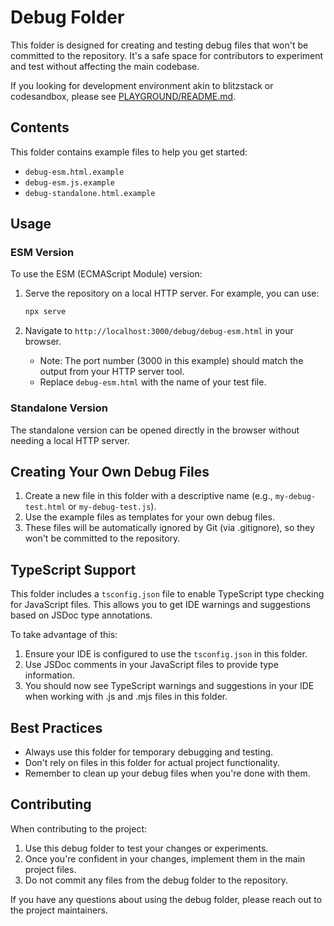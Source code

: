 # Debug Folder

This folder is designed for creating and testing debug files that won't be
committed to the repository. It's a safe space for contributors to experiment
and test without affecting the main codebase.

If you looking for development environment akin to blitzstack or codesandbox, please
see [PLAYGROUND/README.md](./PLAYGROUND).

## Contents

This folder contains example files to help you get started:

- `debug-esm.html.example`
- `debug-esm.js.example`
- `debug-standalone.html.example`

## Usage

### ESM Version

To use the ESM (ECMAScript Module) version:

1. Serve the repository on a local HTTP server. For example, you can use:

   ```bash
   npx serve
   ```

2. Navigate to `http://localhost:3000/debug/debug-esm.html` in your browser.
   - Note: The port number (3000 in this example) should match the output from
     your HTTP server tool.
   - Replace `debug-esm.html` with the name of your test file.

### Standalone Version

The standalone version can be opened directly in the browser without needing a
local HTTP server.

## Creating Your Own Debug Files

1. Create a new file in this folder with a descriptive name (e.g.,
   `my-debug-test.html` or `my-debug-test.js`).
2. Use the example files as templates for your own debug files.
3. These files will be automatically ignored by Git (via .gitignore), so they
   won't be committed to the repository.

## TypeScript Support

This folder includes a `tsconfig.json` file to enable TypeScript type checking for JavaScript files. This allows you to get IDE warnings and suggestions based on JSDoc type annotations.

To take advantage of this:

1. Ensure your IDE is configured to use the `tsconfig.json` in this folder.
2. Use JSDoc comments in your JavaScript files to provide type information.
3. You should now see TypeScript warnings and suggestions in your IDE when working with .js and .mjs files in this folder.

## Best Practices

- Always use this folder for temporary debugging and testing.
- Don't rely on files in this folder for actual project functionality.
- Remember to clean up your debug files when you're done with them.

## Contributing

When contributing to the project:

1. Use this debug folder to test your changes or experiments.
2. Once you're confident in your changes, implement them in the main project
   files.
3. Do not commit any files from the debug folder to the repository.

If you have any questions about using the debug folder, please reach out to the
project maintainers.
